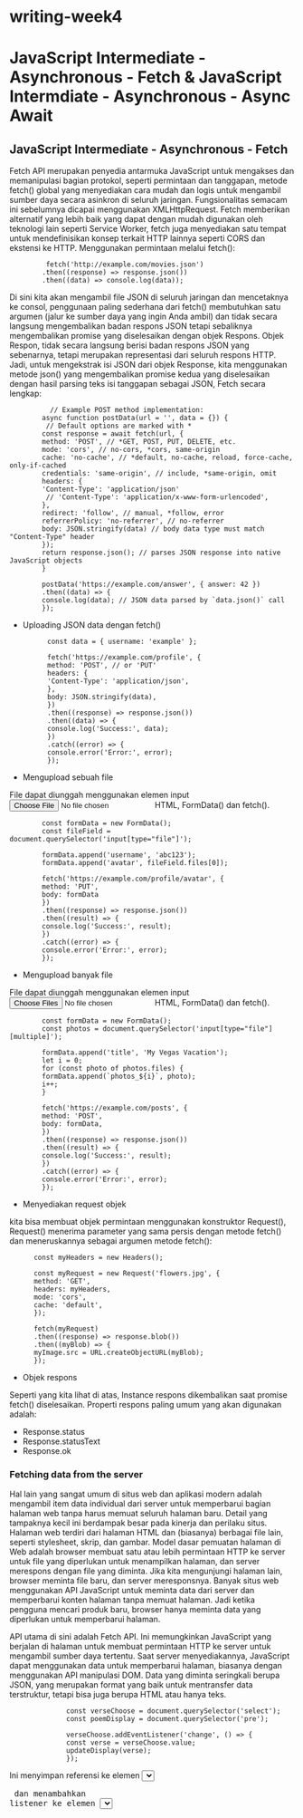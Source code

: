# writing-week4

# JavaScript Intermediate - Asynchronous - Fetch & JavaScript Intermdiate - Asynchronous - Async Await

## JavaScript Intermediate - Asynchronous - Fetch

Fetch API merupakan penyedia antarmuka JavaScript untuk mengakses dan memanipulasi bagian protokol, seperti permintaan dan tanggapan, metode fetch() global yang menyediakan cara mudah dan logis untuk mengambil sumber daya secara asinkron di seluruh jaringan. Fungsionalitas semacam ini sebelumnya dicapai menggunakan XMLHttpRequest. Fetch memberikan alternatif yang lebih baik yang dapat dengan mudah digunakan oleh teknologi lain seperti Service Worker, fetch juga menyediakan satu tempat untuk mendefinisikan konsep terkait HTTP lainnya seperti CORS dan ekstensi ke HTTP. Menggunakan permintaan melalui fetch():

        
             fetch('http://example.com/movies.json')
            .then((response) => response.json())
            .then((data) => console.log(data));

Di sini kita akan mengambil file JSON di seluruh jaringan dan mencetaknya ke consol, penggunaan paling sederhana dari fetch() membutuhkan satu argumen (jalur ke sumber daya yang ingin Anda ambil) dan tidak secara langsung mengembalikan badan respons JSON tetapi sebaliknya mengembalikan promise yang diselesaikan dengan objek Respons. Objek Respon, tidak secara langsung berisi badan respons JSON yang sebenarnya, tetapi merupakan representasi dari seluruh respons HTTP. Jadi, untuk mengekstrak isi JSON dari objek Response, kita menggunakan metode json() yang mengembalikan promise kedua yang diselesaikan dengan hasil parsing teks isi tanggapan sebagai JSON, Fetch secara lengkap:


              // Example POST method implementation:
            async function postData(url = '', data = {}) {
             // Default options are marked with *
            const response = await fetch(url, {
            method: 'POST', // *GET, POST, PUT, DELETE, etc.
            mode: 'cors', // no-cors, *cors, same-origin
            cache: 'no-cache', // *default, no-cache, reload, force-cache, only-if-cached
            credentials: 'same-origin', // include, *same-origin, omit
            headers: {
            'Content-Type': 'application/json'
             // 'Content-Type': 'application/x-www-form-urlencoded',
            },
            redirect: 'follow', // manual, *follow, error
            referrerPolicy: 'no-referrer', // no-referrer
            body: JSON.stringify(data) // body data type must match "Content-Type" header
            });
            return response.json(); // parses JSON response into native JavaScript objects
            }

            postData('https://example.com/answer', { answer: 42 })
            .then((data) => {
            console.log(data); // JSON data parsed by `data.json()` call
            });


- Uploading JSON data dengan fetch()


            const data = { username: 'example' };

            fetch('https://example.com/profile', {
            method: 'POST', // or 'PUT'
            headers: {
            'Content-Type': 'application/json',
            },
            body: JSON.stringify(data),
            })
            .then((response) => response.json())
            .then((data) => {
            console.log('Success:', data);
            })
            .catch((error) => {
            console.error('Error:', error);
            });

- Mengupload sebuah file

File dapat diunggah menggunakan elemen input <input type="file" /> HTML, FormData() dan fetch().


            const formData = new FormData();
            const fileField = document.querySelector('input[type="file"]');

            formData.append('username', 'abc123');
            formData.append('avatar', fileField.files[0]);

            fetch('https://example.com/profile/avatar', {
            method: 'PUT',
            body: formData
            })
            .then((response) => response.json())
            .then((result) => {
            console.log('Success:', result);
            })
            .catch((error) => {
            console.error('Error:', error);
            });

- Mengupload banyak file 

File dapat diunggah menggunakan elemen input <input type="file" multiple /> HTML, FormData() dan fetch().


            const formData = new FormData();
            const photos = document.querySelector('input[type="file"][multiple]');

            formData.append('title', 'My Vegas Vacation');
            let i = 0;
            for (const photo of photos.files) {
            formData.append(`photos_${i}`, photo);
            i++;
            }

            fetch('https://example.com/posts', {
            method: 'POST',
            body: formData,
            })
            .then((response) => response.json())
            .then((result) => {
            console.log('Success:', result);
            })
            .catch((error) => {
            console.error('Error:', error);
            });

- Menyediakan request objek 

kita bisa membuat objek permintaan menggunakan konstruktor Request(), Request() menerima parameter yang sama persis dengan metode fetch() dan meneruskannya sebagai argumen metode fetch():

          const myHeaders = new Headers();

          const myRequest = new Request('flowers.jpg', {
          method: 'GET',
          headers: myHeaders,
          mode: 'cors',
          cache: 'default',
          });

          fetch(myRequest)
          .then((response) => response.blob())
          .then((myBlob) => {
          myImage.src = URL.createObjectURL(myBlob);
          });

- Objek respons

Seperti yang kita lihat di atas, Instance respons dikembalikan saat promise fetch() diselesaikan. Properti respons paling umum yang akan digunakan adalah:
  - Response.status
  - Response.statusText
  - Response.ok 
  
### Fetching data from the server

Hal lain yang sangat umum di situs web dan aplikasi modern adalah mengambil item data individual dari server untuk memperbarui bagian halaman web tanpa harus memuat seluruh halaman baru. Detail yang tampaknya kecil ini berdampak besar pada kinerja dan perilaku situs. Halaman web terdiri dari halaman HTML dan (biasanya) berbagai file lain, seperti stylesheet, skrip, dan gambar. Model dasar pemuatan halaman di Web adalah browser membuat satu atau lebih permintaan HTTP ke server untuk file yang diperlukan untuk menampilkan halaman, dan server merespons dengan file yang diminta. Jika kita mengunjungi halaman lain, browser meminta file baru, dan server meresponsnya. Banyak situs web menggunakan API JavaScript untuk meminta data dari server dan memperbarui konten halaman tanpa memuat halaman. Jadi ketika pengguna mencari produk baru, browser hanya meminta data yang diperlukan untuk memperbarui halaman.

API utama di sini adalah Fetch API. Ini memungkinkan JavaScript yang berjalan di halaman untuk membuat permintaan HTTP ke server untuk mengambil sumber daya tertentu. Saat server menyediakannya, JavaScript dapat menggunakan data untuk memperbarui halaman, biasanya dengan menggunakan API manipulasi DOM. Data yang diminta seringkali berupa JSON, yang merupakan format yang baik untuk mentransfer data terstruktur, tetapi bisa juga berupa HTML atau hanya teks.

                  const verseChoose = document.querySelector('select');
                  const poemDisplay = document.querySelector('pre');

                  verseChoose.addEventListener('change', () => {
                  const verse = verseChoose.value;
                  updateDisplay(verse);
                  });


Ini menyimpan referensi ke elemen <select> dan <pre> dan menambahkan listener ke elemen <select>, sehingga ketika kita memilih nilai baru, nilai baru diteruskan ke fungsi bernama updateDisplay() sebagai parameter. Fetch API adalah fungsi global yang disebut fetch(), yang menggunakan URL sebagai parameter selanjutnya, fetch() adalah API asinkron yang mengembalikan Promise. Jadi karena fetch() mengembalikan promise, =kita meneruskan fungsi ke metode then() dari promise yang dikembalikan, metode ini akan dipanggil ketika permintaan HTTP telah menerima respons dari server. Di handler, memeriksa apakah permintaan berhasil dan membuat kesalahan jika tidak. Jika tidak, maka memanggil response.text(), untuk mendapatkan isi respons sebagai teks. Ternyata response.text() juga tidak sinkron, jadi mengembalikan promise yang dikembalikannya, dan meneruskan fungsi ke metode then() dari promise baru ini. Fungsi ini akan dipanggil ketika teks respons sudah siap, dan di dalamnya kita akan memperbarui blok kita dengan teks. Contoh blok pertama yang menggunakan Fetch dapat ditemukan di awal JavaScript:



                   fetch('products.json')
                   .then((response) => {
                   if (!response.ok) {
                   throw new Error(`HTTP error: ${response.status}`);
                   }
                   return response.json();
                   })
                   .then((json) => initialize(json))
                   .catch((err) => console.error(`Fetch problem: ${err.message}`));



Terakhir, kita merangkai handler catch() di bagian akhir, untuk menangkap error yang terjadi di salah satu fungsi asinkron yang kita panggil atau handlernya. Fungsi fetch() mengembalikan promise jika ini berhasil diselesaikan, fungsi di dalam blok .then() pertama berisi respons yang dikembalikan dari jaringan.


## JavaScript Intermdiate - Asynchronous - Async Await

# Git & Github Lanjutan


# Responsive Web Design


#Bootstrap 5

